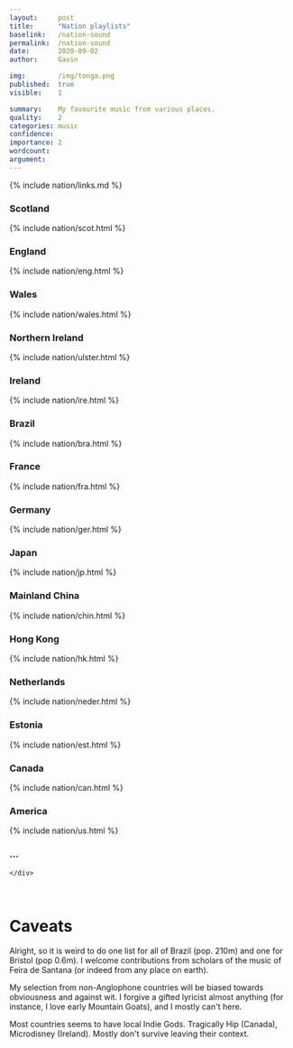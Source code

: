 ```yaml
---
layout:     post
title:      "Nation playlists"
baselink:   /nation-sound
permalink:  /nation-sound
date:       2020-09-02
author:     Gavin

img:        /img/tonga.png
published:  true
visible:    1

summary:    My favourite music from various places.
quality:    2
categories: music
confidence: 
importance: 2
wordcount:  
argument:	
---
```


{%	include nation/links.md	%}

<div class="accordion">
	<h3>Scotland</h3>
	<div>
		{%	include nation/scot.html	%}
	</div>
	<!-- 	 -->
	<h3>England</h3>
	<div>
		{%	include nation/eng.html	%}
	</div>
	<!--  -->
	<h3>Wales</h3>
	<div>
		{%	include nation/wales.html	%}
	</div> 
	<!--  -->
	<h3>Northern Ireland</h3>
	<div>
		{%	include nation/ulster.html	%}
	</div>
	<!--  -->
	<h3>Ireland</h3>
	<div>
		{%	include nation/ire.html	%}
	</div>
	<!--  -->
	<h3>Brazil</h3>
	<div>
		{%	include nation/bra.html	%}
	</div>
	<!--  -->
	<h3>France</h3>
	<div>
		{%	include nation/fra.html	%}
	</div>
	<!--  -->
	<h3>Germany</h3>
	<div>
		{%	include nation/ger.html	%}
	</div>
	<!--  -->
	<h3>Japan</h3>
	<div>
		{%	include nation/jp.html	%}
	</div>
	<!--  -->
	<h3>Mainland China</h3>
	<div>
		{%	include nation/chin.html	%}
	</div>
	<!--  -->
	<h3>Hong Kong</h3>
	<div>
		{%	include nation/hk.html	%}
	</div>
	<!--  -->
	<h3>Netherlands</h3>
	<div>
		{%	include nation/neder.html	%}
	</div>
	<!--  -->
	<h3>Estonia</h3>
	<div>
		{%	include nation/est.html	%}
	</div>
	<!--  -->
	<h3>Canada</h3>
	<div>
		{%	include nation/can.html	%}
	</div>
	<!--  -->
	<h3>America</h3>
	<div>
		{%	include nation/us.html	%}
	</div>
	<!--  -->
	<h3>...</h3>
	<div>
		
	</div>
</div>

<br>

# Caveats

Alright, so it is weird to do one list for all of Brazil (pop. 210m) and one for Bristol (pop 0.6m). I welcome contributions from scholars of the music of Feira de Santana (or indeed from any place on earth).

My selection from non-Anglophone countries will be biased towards obviousness and against wit. I forgive a gifted lyricist almost anything (for instance, I love early Mountain Goats), and I mostly can't here.

Most countries seems to have local Indie Gods. Tragically Hip (Canada), Microdisney (Ireland). Mostly don't survive leaving their context.

<br><br>

